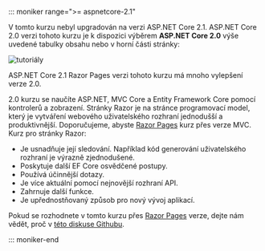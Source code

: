 ::: moniker range=">= aspnetcore-2.1"

V tomto kurzu nebyl upgradován na verzi ASP.NET Core 2.1. ASP.NET Core 2.0 verzi tohoto kurzu je k dispozici výběrem **ASP.NET Core 2.0** výše uvedené tabulky obsahu nebo v horní části stránky:

![tutoriály ](~//data/ef-rp/read-related-data/_static/2.1.png)

ASP.NET Core 2.1 Razor Pages verzi tohoto kurzu má mnoho vylepšení verze 2.0.

2.0 kurzu se naučíte ASP.NET, MVC Core a Entity Framework Core pomocí kontrolerů a zobrazení. Stránky Razor je na stránce programovací model, který je vytváření webového uživatelského rozhraní jednodušší a produktivnější. Doporučujeme, abyste [Razor Pages](xref:data/ef-rp/intro) kurz přes verze MVC. Kurz pro stránky Razor:

* Je usnadňuje její sledování. Například kód generování uživatelského rozhraní je výrazně zjednodušené.
* Poskytuje další EF Core osvědčené postupy.
* Používá účinnější dotazy.
* Je více aktuální pomocí nejnovější rozhraní API.
* Zahrnuje další funkce.
* Je upřednostňovaný způsob pro nový vývoj aplikací.

Pokud se rozhodnete v tomto kurzu přes [Razor Pages](xref:data/ef-rp/intro) verze, dejte nám vědět, proč v [této diskuse Githubu](https://github.com/aspnet/Docs/issues/6146).

::: moniker-end
